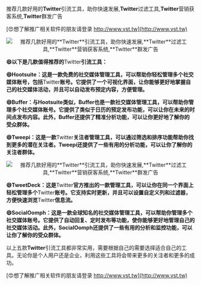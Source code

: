 推荐几款好用的**Twitter**引流工具，助你快速发展,**Twitter**过滤工具,**Twitter**营销获客系统,**Twitter**群发广告

[😍想了解推广相关软件的朋友请登录 http://www.vst.tw](http://www.vst.tw)

 <center><img src="https://vst.tw/MP4/tuiguang/png/5.png" alt="推荐几款好用的**Twitter**引流工具，助你快速发展,**Twitter**过滤工具,**Twitter**营销获客系统,**Twitter**群发广告"></center>

**😄以下是几款值得推荐的**Twitter**引流工具：**

**😄Hootsuite：这是一款免费的社交媒体管理工具，可以帮助你轻松管理多个社交媒体账号，包括**Twitter**账号。它提供了一个可视化界面，让你能够更好地掌握自己的社交媒体活动，并且可以自动发布预定内容，方便管理。**

**😄Buffer：与Hootsuite类似，Buffer也是一款社交媒体管理工具，可以帮助你管理多个社交媒体账号。它提供了类似于日历的预定发布功能，可以让你在未来的时间点发布内容。此外，Buffer还提供了精准分析功能，可以让你更好地了解你的受众群体。**

**😄Tweepi：这是一款**Twitter**关注者管理工具，可以通过筛选和排序功能帮助你找到更多的潜在关注者。Tweepi还提供了一些有用的分析功能，可以让你了解你的关注者群体。**

 <center><img src="https://vst.tw/MP4/tuiguang/png/8.png" alt="推荐几款好用的**Twitter**引流工具，助你快速发展,**Twitter**过滤工具,**Twitter**营销获客系统,**Twitter**群发广告"></center>

**😄TweetDeck：这是**Twitter**官方推出的一款管理工具，可以让你在同一个界面上轻松管理多个**Twitter**账号。它支持实时更新，并且可以设置自定义列和过滤器，方便快速浏览**Twitter**信息流。**

**😄SocialOomph：这是一款全球知名的社交媒体管理工具，可以帮助你管理多个社交媒体账号。它提供了自动回复、定时发布等功能，使你能够更好地管理自己的社交媒体活动。此外，SocialOomph还提供了一些有用的分析和监控功能，可以让你了解你的受众群体。**

以上五款**Twitter**引流工具都非常实用，需要根据自己的需要选择适合自己的工具。无论你是个人用户还是企业，利用这些工具将会带来更多的关注者和更多的成功。

[😍想了解推广相关软件的朋友请登录 http://www.vst.tw](http://www.vst.tw)



